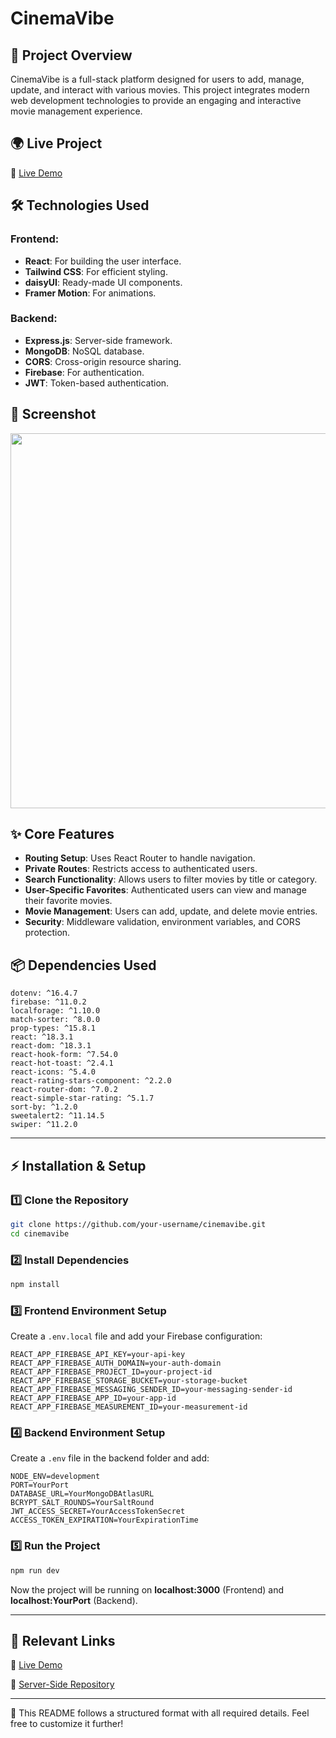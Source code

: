 # CinemaVibe

## 📝 Project Overview

CinemaVibe is a full-stack platform designed for users to add, manage, update, and interact with various movies. This project integrates modern web development technologies to provide an engaging and interactive movie management experience.

## 🌍 Live Project

🔗 [Live Demo](https://assignments-633bc.web.app/)

## 🛠 Technologies Used

### Frontend:

- **React**: For building the user interface.
- **Tailwind CSS**: For efficient styling.
- **daisyUI**: Ready-made UI components.
- **Framer Motion**: For animations.

### Backend:

- **Express.js**: Server-side framework.
- **MongoDB**: NoSQL database.
- **CORS**: Cross-origin resource sharing.
- **Firebase**: For authentication.
- **JWT**: Token-based authentication.

## 📸 Screenshot

<img src="https://i.ibb.co/whJ6bzyY/movie.jpg" width="600">


## ✨ Core Features

- **Routing Setup**: Uses React Router to handle navigation.
- **Private Routes**: Restricts access to authenticated users.
- **Search Functionality**: Allows users to filter movies by title or category.
- **User-Specific Favorites**: Authenticated users can view and manage their favorite movies.
- **Movie Management**: Users can add, update, and delete movie entries.
- **Security**: Middleware validation, environment variables, and CORS protection.

## 📦 Dependencies Used

```
dotenv: ^16.4.7
firebase: ^11.0.2
localforage: ^1.10.0
match-sorter: ^8.0.0
prop-types: ^15.8.1
react: ^18.3.1
react-dom: ^18.3.1
react-hook-form: ^7.54.0
react-hot-toast: ^2.4.1
react-icons: ^5.4.0
react-rating-stars-component: ^2.2.0
react-router-dom: ^7.0.2
react-simple-star-rating: ^5.1.7
sort-by: ^1.2.0
sweetalert2: ^11.14.5
swiper: ^11.2.0
```

---

## ⚡ Installation & Setup

### 1️⃣ Clone the Repository

```bash
git clone https://github.com/your-username/cinemavibe.git
cd cinemavibe
```

### 2️⃣ Install Dependencies

```bash
npm install
```

### 3️⃣ Frontend Environment Setup

Create a `.env.local` file and add your Firebase configuration:

```env
REACT_APP_FIREBASE_API_KEY=your-api-key
REACT_APP_FIREBASE_AUTH_DOMAIN=your-auth-domain
REACT_APP_FIREBASE_PROJECT_ID=your-project-id
REACT_APP_FIREBASE_STORAGE_BUCKET=your-storage-bucket
REACT_APP_FIREBASE_MESSAGING_SENDER_ID=your-messaging-sender-id
REACT_APP_FIREBASE_APP_ID=your-app-id
REACT_APP_FIREBASE_MEASUREMENT_ID=your-measurement-id
```

### 4️⃣ Backend Environment Setup

Create a `.env` file in the backend folder and add:

```env
NODE_ENV=development
PORT=YourPort
DATABASE_URL=YourMongoDBAtlasURL
BCRYPT_SALT_ROUNDS=YourSaltRound
JWT_ACCESS_SECRET=YourAccessTokenSecret
ACCESS_TOKEN_EXPIRATION=YourExpirationTime
```

### 5️⃣ Run the Project

```bash
npm run dev
```

Now the project will be running on **localhost:3000** (Frontend) and **localhost:YourPort** (Backend).

---

## 📌 Relevant Links

🔗 [Live Demo](https://reviewsystem-dfd5c.web.app/)

🔗 [Server-Side Repository](https://github.com/mahbubHossen-dev/CinemaVibe-server)

---

🔹 This README follows a structured format with all required details. Feel free to customize it further!
